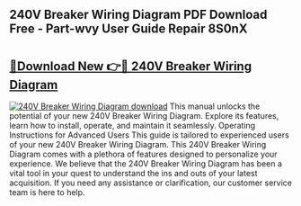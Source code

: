 ## 240V Breaker Wiring Diagram PDF Download Free - Part-wvy User Guide Repair 8S0nX

# <h2><a href="http://dfukeo.blite.top/?on=240V+Breaker+Wiring+Diagram">🔗Download New 👉🔴 240V Breaker Wiring Diagram</a></h2>

[![240V Breaker Wiring Diagram download](https://i.imgur.com/lujVjoI.png)](http://dfukeo.blite.top/?on=240V+Breaker+Wiring+Diagram)
This manual unlocks the potential of your new 240V Breaker Wiring Diagram. Explore its features, learn how to install, operate, and maintain it seamlessly. Operating Instructions for Advanced Users This guide is tailored to experienced users of your new 240V Breaker Wiring Diagram. This 240V Breaker Wiring Diagram comes with a plethora of features designed to personalize your experience. We believe that the 240V Breaker Wiring Diagram has been a vital tool in your quest to understand the ins and outs of your latest acquisition. If you need any assistance or clarification, our customer service team is here to help.
